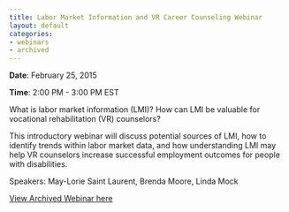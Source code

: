 ```yaml
---
title: Labor Market Information and VR Career Counseling Webinar
layout: default
categories:
- webinars
- archived
---
```

 
**Date**: February 25, 2015  

**Time**: 2:00 PM - 3:00 PM EST

What is labor market information (LMI)? How can LMI be valuable for vocational rehabilitation (VR) counselors?  

This introductory webinar will discuss potential sources of LMI, how to identify trends within labor market data, and how understanding LMI may help VR counselors increase successful employment outcomes for people with disabilities.  

Speakers: May-Lorie Saint Laurent, Brenda Moore, Linda Mock

<a class="btn btn-primary btn-lg" role="button" href="http://connectpro97884399.adobeconnect.com/p1uoozl3es2/">View Archived Webinar here</a>